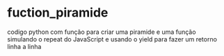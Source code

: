# fuction_piramide
codigo python com função para criar uma piramide e uma função simulando o repeat do JavaScript e usando o yield para fazer um retorno linha a linha
